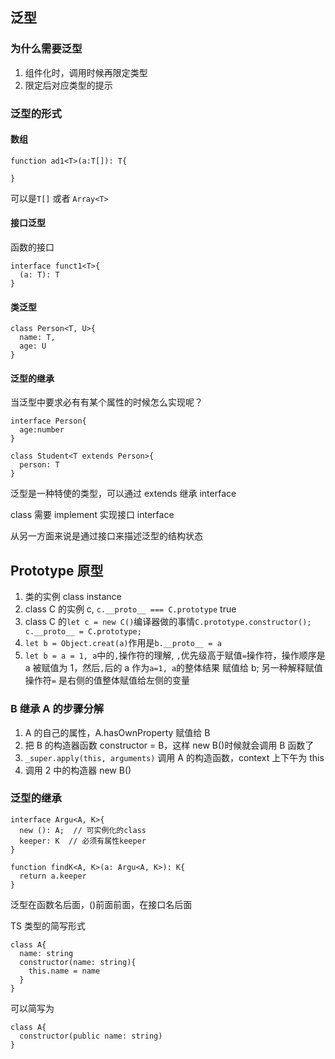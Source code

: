## 泛型<T>

### 为什么需要泛型

1. 组件化时，调用时候再限定类型
2. 限定后对应类型的提示

### 泛型的形式

#### 数组

```
function ad1<T>(a:T[]): T{

}
```

可以是`T[]` 或者 `Array<T>`

#### 接口泛型

函数的接口

```
interface funct1<T>{
  (a: T): T
}
```

#### 类泛型

```
class Person<T, U>{
  name: T,
  age: U
}
```

#### 泛型的继承

当泛型中要求必有有某个属性的时候怎么实现呢？

```
interface Person{
  age:number
}

class Student<T extends Person>{
  person: T
}
```

泛型是一种特使的类型，可以通过 extends 继承 interface

class 需要 implement 实现接口 interface

从另一方面来说是通过接口来描述泛型的结构状态

## Prototype 原型

1. 类的实例 class instance
2. class C 的实例 c, `c.__proto__ === C.prototype` true
3. class C 的`let c = new C()`编译器做的事情`C.prototype.constructor(); c.__proto__ = C.prototype;`
4. `let b = Object.creat(a)`作用是`b.__proto__ = a`
5. `let b = a = 1, a`中的`,`操作符的理解, `,`优先级高于赋值`=`操作符，操作顺序是 a 被赋值为 1，然后`,`后的 a 作为`a=1, a`的整体结果 赋值给 b; 另一种解释赋值操作符`=` 是右侧的值整体赋值给左侧的变量

### B 继承 A 的步骤分解

1. A 的自己的属性，A.hasOwnProperty 赋值给 B
2. 把 B 的构造器函数 constructor = B，这样 new B()时候就会调用 B 函数了
3. `_super.apply(this, arguments)` 调用 A 的构造函数，context 上下午为 this
4. 调用 2 中的构造器 new B()

### 泛型的继承

```
interface Argu<A, K>{
  new (): A;  // 可实例化的class
  keeper: K  // 必须有属性keeper
}

function findK<A, K>(a: Argu<A, K>): K{
  return a.keeper
}
```

泛型在函数名后面，()前面前面，在接口名后面

TS 类型的简写形式

```
class A{
  name: string
  constructor(name: string){
    this.name = name
  }
}
```

可以简写为

```
class A{
  constructor(public name: string)
}
```
